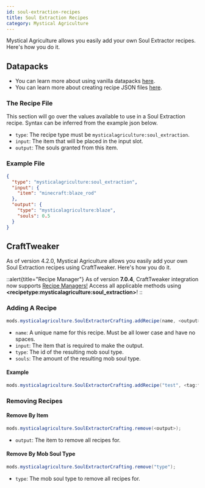 ```yaml
---
id: soul-extraction-recipes
title: Soul Extraction Recipes
category: Mystical Agriculture
---
```


Mystical Agriculture allows you easily add your own Soul Extractor recipes. Here's how you do it.

## Datapacks

<alert title="Prerequisites">
  <ul>
    <li>
      You can learn more about using vanilla datapacks <a href="https://minecraft.gamepedia.com/Data_pack">here</a>.
    </li>
    <li>
      You can learn more about creating recipe JSON files <a href="https://minecraft.gamepedia.com/Recipe">here</a>.
    </li>
  </ul>
</alert>

### The Recipe File
This section will go over the values available to use in a Soul Extraction recipe. Syntax can be inferred from the example json below.
- `type`: The recipe type must be `mysticalagriculture:soul_extraction`.
- `input`: The item that will be placed in the input slot.
- `output`: The souls granted from this item.

### Example File
```json
{
  "type": "mysticalagriculture:soul_extraction",
  "input": {
    "item": "minecraft:blaze_rod"
  },
  "output": {
    "type": "mysticalagriculture:blaze",
    "souls": 0.5
  }
}
```

## CraftTweaker
As of version 4.2.0, Mystical Agriculture allows you easily add your own Soul Extraction recipes using CraftTweaker. Here's how you do it.

::alert{title="Recipe Manager"}
As of version **7.0.4**, CraftTweaker integration now supports <a href="https://docs.blamejared.com/1.20.1/en/tutorial/Recipes/RecipeManagers" target="_blank">Recipe Managers!</a> Access all applicable methods using **\<recipetype:mysticalagriculture:soul_extraction\>**!
::

### Adding A Recipe
```java
mods.mysticalagriculture.SoulExtractorCrafting.addRecipe(name, <output>, <input>);
```

- `name`: A unique name for this recipe. Must be all lower case and have no spaces.
- `input`: The item that is required to make the output.
- `type`: The id of the resulting mob soul type.
- `souls`: The amount of the resulting mob soul type. 

#### Example
```java
mods.mysticalagriculture.SoulExtractorCrafting.addRecipe("test", <tag:forge:ingots/iron>, "mysticalagriculture:spider", 0.5);
```

### Removing Recipes
#### Remove By Item
```java
mods.mysticalagriculture.SoulExtractorCrafting.remove(<output>);
```

- `output`: The item to remove all recipes for.

#### Remove By Mob Soul Type
```java
mods.mysticalagriculture.SoulExtractorCrafting.remove("type");
```

- `type`: The mob soul type to remove all recipes for.
